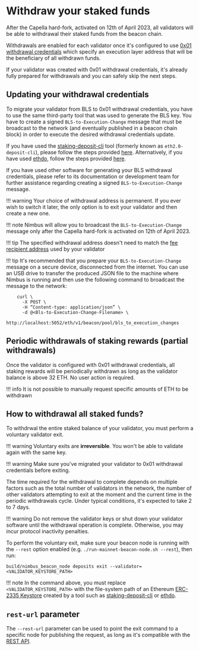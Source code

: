 # Withdraw your staked funds

After the Capella hard-fork, activated on 12th of April 2023, all validators will be able to withdrawal their staked funds from the beacon chain.

Withdrawals are enabled for each validator once it's configured to use [0x01 withdrawal credentials](https://notes.ethereum.org/@launchpad/withdrawals-faq#Q-What-are-0x00-and-0x01-withdrawal-credentials-prefixes) which specify an execution layer address that will be the beneficiary of all withdrawn funds.

If your validator was created with 0x01 withdrawal credentials, it's already fully prepared for withdrawals and you can safely skip the next steps.

## Updating your withdrawal credentials

To migrate your validator from BLS to 0x01 withdrawal credentials, you have to use the same third-party tool that was used to generate the BLS key.
You have to create a signed `BLS-to-Execution-Change` message that must be broadcast to the network (and eventually published in a beacon chain block) in order to execute the desired withdrawal credentials update.

If you have used the [staking-deposit-cli](https://github.com/ethereum/staking-deposit-cli) tool (formerly known as `eth2.0-deposit-cli`), please follow the steps provided [here](https://launchpad.ethereum.org/en/btec/).
Alternatively, if you have used [ethdo](https://github.com/wealdtech/ethdo), follow the steps provided [here](https://github.com/wealdtech/ethdo/blob/master/docs/changingwithdrawalcredentials.md).

If you have used other software for generating your BLS withdrawal credentials, please refer to its documentation or development team for further assistance regarding creating a signed `BLS-to-Execution-Change` message.

!!! warning
    Your choice of withdrawal address is permanent.
    If you ever wish to switch it later, the only option is to exit your validator and then create a new one.

!!! note
    Nimbus will allow you to broadcast the `BLS-to-Execution-Change` message only after the Capella hard-fork is activated on 12th of April 2023.

!!! tip
    The specified withdrawal address doesn't need to match the [fee recipient address](./suggested-fee-recipient.md) used by your validator

!!! tip
    It's recommended that you prepare your `BLS-to-Execution-Change` message on a secure device, disconnected from the internet.
    You can use an USB drive to transfer the produced JSON file to the machine where Nimbus is running and then use the following command to broadcast the message to the network:


        curl \
          -X POST \
          -H “Content-type: application/json” \
          -d @<Bls-to-Execution-Change-Filename> \
          http://localhost:5052/eth/v1/beacon/pool/bls_to_execution_changes

## Periodic withdrawals of staking rewards (partial withdrawals)

Once the validator is configured with 0x01 withdrawal credentials, all staking rewards will be periodically withdrawn as long as the validator balance is above 32 ETH.
No user action is required.

!!! info
    It is not possible to manually request specific amounts of ETH to be withdrawn

## How to withdrawal all staked funds?

To withdrwal the entire staked balance of your validator, you must perform a voluntary validator exit.

!!! warning
    Voluntary exits are **irreversible**.
    You won't be able to validate again with the same key.

!!! warning
    Make sure you've migrated your validator to 0x01 withdrawal credentials before exiting.

The time required for the withdrawal to complete depends on multiple factors such as the total number of validators in the network, the number of other validators attempting to exit at the moment and the current time in the periodic withdrawals cycle.
Under typical conditions, it's expected to take 2 to 7 days.

!!! warning
    Do not remove the validator keys or shut down your validator software until the withdrawal operation is complete.
    Otherwise, you may incur protocol inactivity penalties.

To perform the voluntary exit, make sure your beacon node is running with the `--rest` option enabled (e.g. `./run-mainnet-beacon-node.sh --rest`), then run:

    build/nimbus_beacon_node deposits exit --validator=<VALIDATOR_KEYSTORE_PATH>

!!! note
    In the command above, you must replace `<VALIDATOR_KEYSTORE_PATH>` with the file-system path of an Ethereum [ERC-2335 Keystore](https://eips.ethereum.org/EIPS/eip-2335) created by a tool such as [staking-deposit-cli](https://github.com/ethereum/staking-deposit-cli) or [ethdo](https://github.com/wealdtech/ethdo).

## `rest-url` parameter

The `--rest-url` parameter can be used to point the exit command to a specific node for publishing the request, as long as it's compatible with the [REST API](./rest-api.md).
